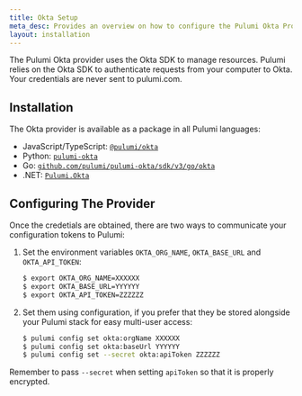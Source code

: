 ```yaml
---
title: Okta Setup
meta_desc: Provides an overview on how to configure the Pulumi Okta Provider.
layout: installation
---
```


The Pulumi Okta provider uses the Okta SDK to manage resources.
Pulumi relies on the Okta SDK to authenticate requests from your computer to Okta. Your credentials are never sent
to pulumi.com.

## Installation

The Okta provider is available as a package in all Pulumi languages:

* JavaScript/TypeScript: [`@pulumi/okta`](https://www.npmjs.com/package/@pulumi/okta)
* Python: [`pulumi-okta`](https://pypi.org/project/pulumi-okta/)
* Go: [`github.com/pulumi/pulumi-okta/sdk/v3/go/okta`](https://github.com/pulumi/pulumi-okta)
* .NET: [`Pulumi.Okta`](https://www.nuget.org/packages/Pulumi.Okta)

## Configuring The Provider

Once the credetials are obtained, there are two ways to communicate your configuration tokens to Pulumi:

1. Set the environment variables `OKTA_ORG_NAME`, `OKTA_BASE_URL` and `OKTA_API_TOKEN`:

    ```bash
    $ export OKTA_ORG_NAME=XXXXXX
    $ export OKTA_BASE_URL=YYYYYY
    $ export OKTA_API_TOKEN=ZZZZZZ
    ```

2. Set them using configuration, if you prefer that they be stored alongside your Pulumi stack for easy multi-user access:

    ```bash
    $ pulumi config set okta:orgName XXXXXX
    $ pulumi config set okta:baseUrl YYYYYY
    $ pulumi config set --secret okta:apiToken ZZZZZZ
    ```

Remember to pass `--secret` when setting `apiToken` so that it is properly encrypted.
